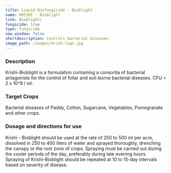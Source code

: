```yaml
---
title: Liquid Biofungicide - Bioblight
name: KRISHI - Bioblight
link: Bioblight/
fungicide: true
type: fungicide
new_window: false
shortdescription: Controls bacterial diseases.
image_path: /images/krish-logo.jpg
---
```

### Description
Krishi-Bioblight is a formulation containing a consortia of bacterial antagonists for the control of foliar and soil-borne bacterial diseases.  CFU = 2 x 10^9 / ml.

### Target Crops
Bacterial diseases of Paddy, Cotton, Sugarcane, Vegetables, Pomegranate and other crops.

### Dosage and directions for use
Krishi - Bioblight should be used at the rate of 250 to 500 ml per acre, dissolved in 250 to 400 liters of water and sprayed thoroughly, drenching the canopy or the root zone of crops. Spraying must be carried out during the cooler periods of the day,
preferably during late evening hours. Spraying of Krishi-Bioblight should be repeated at 10 to 15-day intervals based on severity of disease.
